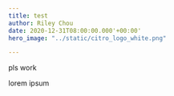 ```yaml
---
title: test
author: Riley Chou
date: 2020-12-31T08:00:00.000'+00:00'
hero_image: "../static/citro_logo_white.png"

---
```

pls work

lorem ipsum